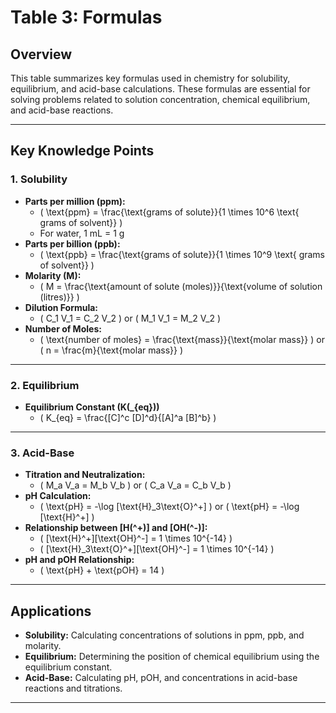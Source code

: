 # Table 3: Formulas

## Overview

This table summarizes key formulas used in chemistry for solubility, equilibrium, and acid-base calculations. These formulas are essential for solving problems related to solution concentration, chemical equilibrium, and acid-base reactions.

---

## Key Knowledge Points

### 1. Solubility

- **Parts per million (ppm):**
  - \( \text{ppm} = \frac{\text{grams of solute}}{1 \times 10^6 \text{ grams of solvent}} \)
  - For water, 1 mL = 1 g
- **Parts per billion (ppb):**
  - \( \text{ppb} = \frac{\text{grams of solute}}{1 \times 10^9 \text{ grams of solvent}} \)
- **Molarity (M):**
  - \( M = \frac{\text{amount of solute (moles)}}{\text{volume of solution (litres)}} \)
- **Dilution Formula:**
  - \( C_1 V_1 = C_2 V_2 \) or \( M_1 V_1 = M_2 V_2 \)
- **Number of Moles:**
  - \( \text{number of moles} = \frac{\text{mass}}{\text{molar mass}} \) or \( n = \frac{m}{\text{molar mass}} \)

---

### 2. Equilibrium

- **Equilibrium Constant (K\(_{eq}\))**
  - \( K_{eq} = \frac{[C]^c [D]^d}{[A]^a [B]^b} \)

---

### 3. Acid-Base

- **Titration and Neutralization:**
  - \( M_a V_a = M_b V_b \) or \( C_a V_a = C_b V_b \)
- **pH Calculation:**
  - \( \text{pH} = -\log [\text{H}_3\text{O}^+] \) or \( \text{pH} = -\log [\text{H}^+] \)
- **Relationship between [H\(^+\)] and [OH\(^-\)]:**
  - \( [\text{H}^+][\text{OH}^-] = 1 \times 10^{-14} \)
  - \( [\text{H}_3\text{O}^+][\text{OH}^-] = 1 \times 10^{-14} \)
- **pH and pOH Relationship:**
  - \( \text{pH} + \text{pOH} = 14 \)

---

## Applications

- **Solubility:** Calculating concentrations of solutions in ppm, ppb, and molarity.
- **Equilibrium:** Determining the position of chemical equilibrium using the equilibrium constant.
- **Acid-Base:** Calculating pH, pOH, and concentrations in acid-base reactions and titrations.

---
